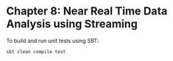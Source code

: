 Chapter 8: Near Real Time Data Analysis using Streaming
=======================================================
To build and run unit tests using SBT:

`sbt clean compile test`
